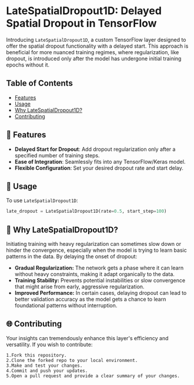 # LateSpatialDropout1D: Delayed Spatial Dropout in TensorFlow

Introducing `LateSpatialDropout1D`, a custom TensorFlow layer designed to offer the spatial dropout functionality with a delayed start. This approach is beneficial for more nuanced training regimes, where regularization, like dropout, is introduced only after the model has undergone initial training epochs without it.

## Table of Contents

- [Features](#features)
- [Usage](#usage)
- [Why LateSpatialDropout1D?](#why-latespatialdropout1d)
- [Contributing](#contributing)

## 🌟 Features

- **Delayed Start for Dropout**: Add dropout regularization only after a specified number of training steps.
- **Ease of Integration**: Seamlessly fits into any TensorFlow/Keras model.
- **Flexible Configuration**: Set your desired dropout rate and start delay.

## 🔧 Usage

To use `LateSpatialDropout1D`:
```python
late_dropout = LateSpatialDropout1D(rate=0.5, start_step=100)
```

## 🤔 Why LateSpatialDropout1D?

Initiating training with heavy regularization can sometimes slow down or hinder the convergence, especially when the model is trying to learn basic patterns in the data. By delaying the onset of dropout:

- **Gradual Regularization:** The network gets a phase where it can learn without heavy constraints, making it adapt organically to the data.
- **Training Stability:** Prevents potential instabilities or slow convergence that might arise from early, aggressive regularization.
- **Improved Performance:** In certain cases, delaying dropout can lead to better validation accuracy as the model gets a chance to learn foundational patterns without interruption.

## 🌐 Contributing

Your insights can tremendously enhance this layer's efficiency and versatility. If you wish to contribute:

    1.Fork this repository.
    2.Clone the forked repo to your local environment.
    3.Make and test your changes.
    4.Commit and push your updates.
    5.Open a pull request and provide a clear summary of your changes.
